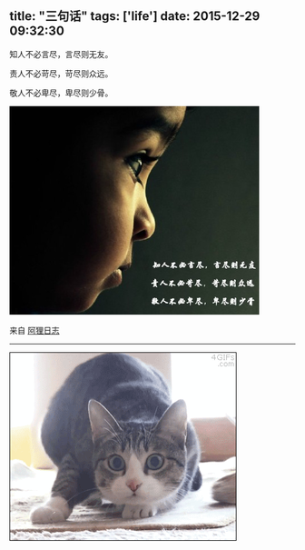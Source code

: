 title: "三句话"
tags: ['life']
date: 2015-12-29 09:32:30
---

知人不必言尽，言尽则无友。

责人不必苛尽，苛尽则众远。

敬人不必卑尽，卑尽则少骨。

![](/img/three_word.jpg)

来自 [阿狸日志](http://weibo.com/2863587811/DaC6479QN)

<!--more-->

---

![汪汪汪](/img/cat_1.gif)
